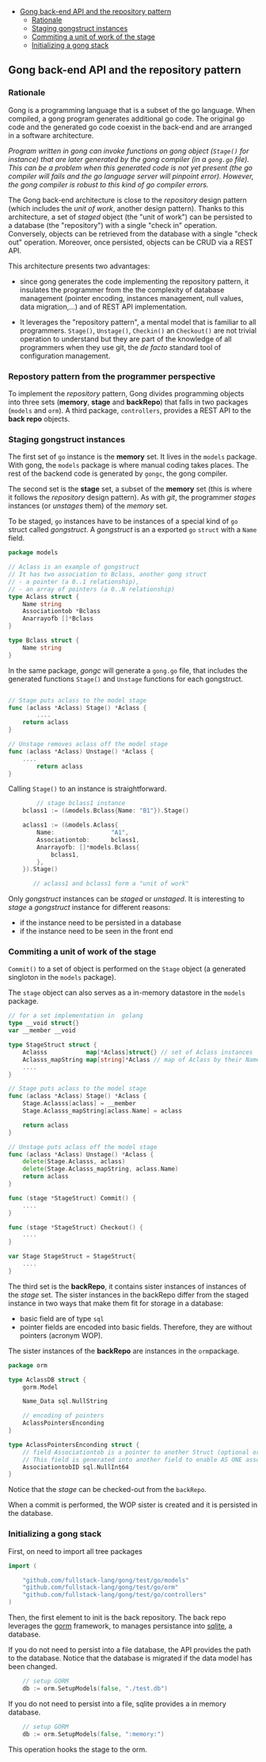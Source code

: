 - [Gong back-end API and the repository pattern](#gong-back-end-api-and-the-repository-pattern)
	- [Rationale](#rationale)
	- [Staging gongstruct instances](#staging-gongstruct-instances)
	- [Commiting a unit of work of the stage](#commiting-a-unit-of-work-of-the-stage)
	- [Initializing a gong stack](#initializing-a-gong-stack)

## Gong back-end API and the repository pattern

### Rationale

Gong is a programming language that is a subset of the go language. When compiled, a gong program generates additional go code. The original go code and the generated go code coexist in the back-end and are arranged in a software architecture.

*Program written in gong can invoke functions on gong object (`Stage()` for instance) that are later generated by the gong compiler (in a `gong.go` file).  This can be a problem when this generated code is not yet present (the go compiler will fails and the go language server will pinpoint error). However, the gong compiler is robust to this kind of go compiler errors.*

The Gong back-end architecture is close to the *repository* design pattern (which includes the *unit of work*, another design pattern). Thanks to this architecture, a set of *staged* object (the "unit of work") can be persisted to a database (the "repository") with a single "check in" operation. Conversely, objects can be retrieved from the database with a single "check out" operation. Moreover, once persisted, objects can be CRUD via a REST API.

This architecture presents two advantages:

- since gong generates the code implementing the repository pattern, it insulates the programmer from the the complexity of database management (pointer encoding, instances management, null values, data migration,...) and of REST API implementation.

- It leverages the "repository pattern", a mental model that is familiar to all programmers.  `Stage()`, `Unstage()`, `Checkin()` an `Checkout()` are not trivial operation to understand but they are part of the knowledge of all programmers when they use git, the *de facto* standard tool of configuration management.

### Repostory pattern from the programmer perspective

To implement the *repository* pattern, Gong divides programming objects into three sets (**memory**, **stage** and  **backRepo**) that falls in two packages (`models` and `orm`). A third package, `controllers`, provides a REST API to the **back repo** objects.

### Staging gongstruct instances

The first set of `go` instance is the **memory** set. It lives in the `models` package. With gong, the `models` package is where manual coding takes places. The rest of the backend code is generated by `gongc`, the gong compiler.

The second set is the **stage** set, a subset of the **memory** set (this is where it follows the *repository* design pattern). As with *git*, the programmer *stages* instances (or *unstages* them) of the *memory* set.

To be staged, `go` instances have to be instances of a special kind of `go` struct called *gongstruct*. A *gongstruct* is an a exported `go` `struct` with a `Name` field.

```go
package models

// Aclass is an example of gongstruct
// It has two association to Bclass, another gong struct
// - a pointer (a 0..1 relationship), 
// - an array of pointers (a 0..N relationship)
type Aclass struct {
	Name string
	Associationtob *Bclass
	Anarrayofb []*Bclass
}

type Bclass struct {
	Name string
}
```

In the same package, *gongc* will generate a `gong.go` file, that includes the generated functions `Stage()` and `Unstage` functions for each gongstruct.

```go

// Stage puts aclass to the model stage
func (aclass *Aclass) Stage() *Aclass {
        ....
	return aclass
}

// Unstage removes aclass off the model stage
func (aclass *Aclass) Unstage() *Aclass {
	....
        return aclass
}
```

Calling `Stage()` to an instance is straightforward.

```go
        // stage bclass1 instance
	bclass1 := (&models.Bclass{Name: "B1"}).Stage()

	aclass1 := (&models.Aclass{
		Name:                "A1",
		Associationtob:      bclass1,
		Anarrayofb: []*models.Bclass{
			bclass1,
		},
	}).Stage()

       // aclass1 and bclass1 form a "unit of work"
```

Only *gongstruct* instances can be *staged* or *unstaged*. It is interesting to *stage* a *gongstruct* instance for different reasons:
  - if the instance need to be persisted in a database
  - if the instance need to be seen in the front end 

### Commiting a unit of work of the stage

`Commit()` to a set of object is performed on the `Stage` object (a generated singloton in the `models` package).

The `stage` object can also serves as a in-memory datastore in the `models` package.

```go
// for a set implementation in  golang
type __void struct{}
var __member __void

type StageStruct struct { 
	Aclasss           map[*Aclass]struct{} // set of Aclass instances
	Aclasss_mapString map[string]*Aclass // map of Aclass by their Name
	....
}

// Stage puts aclass to the model stage
func (aclass *Aclass) Stage() *Aclass {
	Stage.Aclasss[aclass] = __member
	Stage.Aclasss_mapString[aclass.Name] = aclass

	return aclass
}

// Unstage puts aclass off the model stage
func (aclass *Aclass) Unstage() *Aclass {
	delete(Stage.Aclasss, aclass)
	delete(Stage.Aclasss_mapString, aclass.Name)
	return aclass
}

func (stage *StageStruct) Commit() {
	....
}

func (stage *StageStruct) Checkout() {
	....
}

var Stage StageStruct = StageStruct{ 
	....
}
```

The third set is the **backRepo**, it contains sister instances of instances of the *stage* set. The sister instances in the backRepo differ from the staged instance in two ways that make them fit for storage in a database:
- basic field are of type `sql`
- pointer fields are encoded into basic fields. Therefore, they are without pointers (acronym WOP). 

The sister instances of the **backRepo** are instances in the `orm`package.

```go
package orm

type AclassDB struct {
	gorm.Model

	Name_Data sql.NullString

	// encoding of pointers
	AclassPointersEnconding
}

type AclassPointersEnconding struct {
	// field Associationtob is a pointer to another Struct (optional or 0..1)
	// This field is generated into another field to enable AS ONE association
	AssociationtobID sql.NullInt64
}
```

Notice that the *stage* can be checked-out from the `backRepo`.

When a commit is performed, the WOP sister is created and it is persisted in the database.

### Initializing a gong stack

First, on need to import all tree packages

```go
import (

	"github.com/fullstack-lang/gong/test/go/models"
	"github.com/fullstack-lang/gong/test/go/orm"
	"github.com/fullstack-lang/gong/test/go/controllers"
)
```

Then, the first element to init is the back repository. The back repo leverages the [gorm](https://gorm.io/index.html) framework, to manages persistance into [sqlite](https://www.sqlite.org), a database. 

If you do not need to persist into a file database, the API provides the path to the database. Notice that the database is migrated if the data model has been changed.

```go
	// setup GORM
	db := orm.SetupModels(false, "./test.db")
```

If you do not need to persist into a file, sqlite provides a in memory database.

```go
	// setup GORM
	db := orm.SetupModels(false, ":memory:")
```

This operation hooks the stage to the orm.